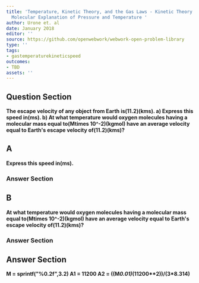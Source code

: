 ```yaml
---
title: 'Temperature, Kinetic Theory, and the Gas Laws - Kinetic Theory: Atomic and
  Molecular Explanation of Pressure and Temperature '
author: Urone et. al
date: January 2018
editor: ''
source: https://github.com/openwebwork/webwork-open-problem-library
type: ''
tags:
- gastemperaturekineticspeed
outcomes:
- TBD
assets: ''
---
```


## Question Section 

<b>
The escape velocity of any object from Earth is(11.2)(kms). 
a) Express this speed in(ms).
b) At what temperature would oxygen molecules having a molecular mass equal to(Mtimes 10^-2)(kgmol) have an average velocity equal to Earth's escape velocity of(11.2)(kms)?

## A
Express this speed in(ms).
### Answer Section
## B
At what temperature would oxygen molecules having a molecular mass equal to(Mtimes 10^-2)(kgmol) have an average velocity equal to Earth's escape velocity of(11.2)(kms)?
### Answer Section


## Answer Section

M = sprintf("%0.2f",3.2)
A1 = 11200
A2 = ((M*0.01)*(11200**2))/(3*8.314)